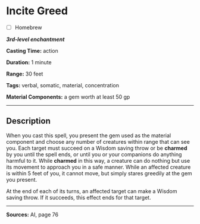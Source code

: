 # Incite Greed

- [ ] Homebrew

***3rd-level enchantment***

**Casting Time:** action

**Duration:** 1 minute

**Range:** 30 feet

**Tags:** verbal, somatic, material, concentration

**Material Components:** a gem worth at least 50 gp

---

## Description
When you cast this spell, you present the gem used as the material component and choose any number of creatures within range that can see you.
Each target must succeed on a Wisdom saving throw or be **charmed** by you until the spell ends, or until you or your companions do anything harmful to it.
While **charmed** in this way, a creature can do nothing but use its movement to approach you in a safe manner.
While an affected creature is within 5 feet of you, it cannot move, but simply stares greedily at the gem you present.

At the end of each of its turns, an affected target can make a Wisdom saving throw.
If it succeeds, this effect ends for that target.

---

**Sources:** AI, page 76
